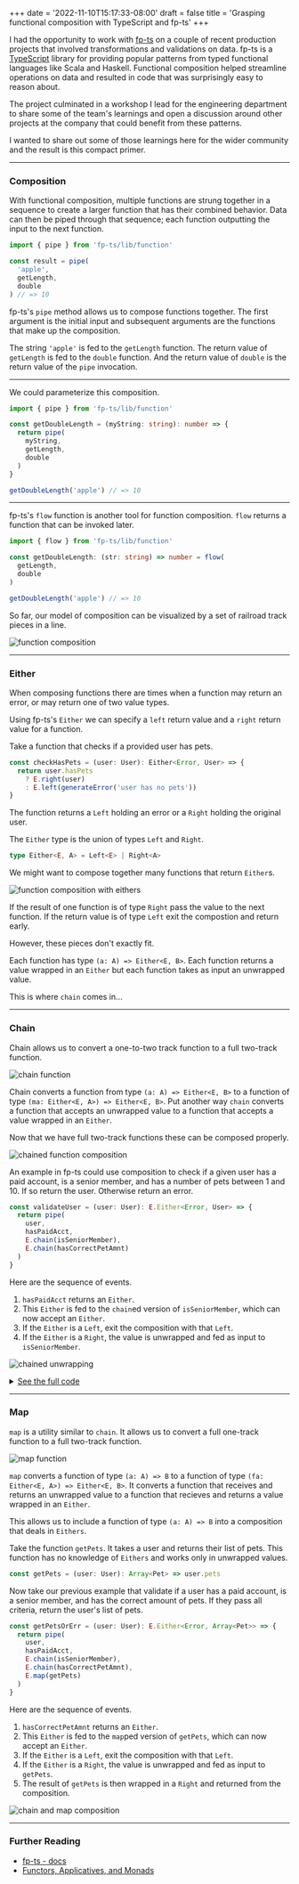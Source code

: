 +++
date = '2022-11-10T15:17:33-08:00'
draft = false
title = 'Grasping functional composition with TypeScript and fp-ts'
+++

I had the opportunity to work with <a href="https://gcanti.github.io/fp-ts/" target="_blank">fp-ts</a> on a couple of recent production projects that involved transformations and validations on data. fp-ts is a <a href="https://www.typescriptlang.org" target="_blank">TypeScript</a> library for providing popular patterns from typed functional languages like Scala and Haskell. Functional composition helped streamline operations on data and resulted in code that was surprisingly easy to reason about.

The project culminated in a workshop I lead for the engineering department to share some of the team's learnings and open a discussion around other projects at the company that could benefit from these patterns.

I wanted to share out some of those learnings here for the wider community and the result is this compact primer.

---

### Composition
With functional composition, multiple functions are strung together in a sequence to create a larger function that has their combined behavior. Data can then be piped through that sequence; each function outputting the input to the next function.

```ts
import { pipe } from 'fp-ts/lib/function'

const result = pipe(
  'apple',
  getLength,
  double
) // => 10
```

fp-ts's `pipe` method allows us to compose functions together. The first argument is the initial input and subsequent arguments are the functions that make up the composition.

The string `'apple'` is fed to the `getLength` function. The return value of `getLength` is fed to the `double` function. And the return value of `double` is the return value of the `pipe` invocation.

---

We could parameterize this composition.
```ts
import { pipe } from 'fp-ts/lib/function'

const getDoubleLength = (myString: string): number => {
  return pipe(
    myString,
    getLength,
    double
  )
}

getDoubleLength('apple') // => 10
```

---

fp-ts's `flow` function is another tool for function composition. `flow` returns a function that can be invoked later.

```ts
import { flow } from 'fp-ts/lib/function'

const getDoubleLength: (str: string) => number = flow(
  getLength,
  double
)

getDoubleLength('apple') // => 10
```

So far, our model of composition can be visualized by a set of railroad track pieces in a line.

![function composition](/images/function-composition.png)

---

### Either

When composing functions there are times when a function may return an error, or may return one of two value types.

Using fp-ts's `Either` we can specify a `left` return value and a `right` return value for a function.

Take a function that checks if a provided user has pets.
```ts
const checkHasPets = (user: User): Either<Error, User> => {
  return user.hasPets
    ? E.right(user)
    : E.left(generateError('user has no pets'))
} 
```

The function returns a `Left` holding an error or a `Right` holding the original user.

The `Either` type is the union of types `Left` and `Right`.
```ts
type Either<E, A> = Left<E> | Right<A>
```

We might want to compose together many functions that return `Either`s.

![function composition with eithers](/images/function-compostion-w-eithers.png)

If the result of one function is of type `Right` pass the value to the next function. If the return value is of type `Left` exit the compostion and return early.

However, these pieces don't exactly fit.

Each function has type `(a: A) => Either<E, B>`. Each function returns a value wrapped in an `Either` but each function takes as input an unwrapped value.

This is where `chain` comes in...

---

### Chain

Chain allows us to convert a one-to-two track function to a full two-track function.

![chain function](/images/chain.png)

Chain converts a function from type `(a: A) => Either<E, B>` to a function of type `(ma: Either<E, A>) => Either<E, B>`. Put another way `chain` converts a function that accepts an unwrapped value to a function that accepts a value wrapped in an `Either`.

Now that we have full two-track functions these can be composed properly.

![chained function composition](/images/chained-function-composition.png)

An example in fp-ts could use composition to check if a given user has a paid account, is a senior member, and has a number of pets between 1 and 10. If so return the user. Otherwise return an error.

```ts
const validateUser = (user: User): E.Either<Error, User> => {
  return pipe(
    user,
    hasPaidAcct,
    E.chain(isSeniorMember),
    E.chain(hasCorrectPetAmnt)
  )
}
```

Here are the sequence of events.
1. `hasPaidAcct` returns an `Either`.
1. This `Either` is fed to the `chain`ed version of `isSeniorMember`, which can now accept an `Either`.
1. If the `Either` is a `Left`, exit the composition with that `Left`.
1. If the `Either` is a `Right`, the value is unwrapped and fed as input to `isSeniorMember`.

![chained unwrapping](/images/chained-unwrapping.png)

<details>
  <summary><u>See the full code</u></summary>


```ts
import { pipe } from 'fp-ts/lib/function'
import * as E from 'fp-ts/lib/Either'

interface Pet {
  name: string
  age: number
}

interface User {
  pets: Array<Pet>
  hasPaidAcct: boolean
  startMembershipYear: number
  username: string
  id: number
}

const currentYear = 2022

const hasPaidAcct = (user: User): E.Either<Error, User> => {
  return user.hasPaidAcct
    ? E.right(user)
    : E.left(Error('user does not have paid account'))
}

const isSeniorMember = (user: User): E.Either<Error, User> => {
  const isSeniorMember = (currentYear - user.startMembershipYear) >= 10

  return isSeniorMember
    ? E.right(user)
    : E.left(Error('user is not senior member'))
}

const hasCorrectPetAmnt = (user: User): E.Either<Error, User> => {
  return user.pets.length && user.pets.length <= 10
    ? E.right(user)
    : E.left(Error('user has no pets'))
}

const validateUser = (user: User): E.Either<Error, User> => {
  return pipe(
    user,
    hasPaidAcct,
    E.chain(isSeniorMember),
    E.chain(hasCorrectPetAmnt)
  )
}

const user1 = {
  pets: [
    { name: 'Fido', age: 5 },
    { name: 'Felix', age: 1 },
  ],
  hasPaidAcct: true,
  startMembershipYear: 2000,
  username: 'animallover789',
  id: 1234
}

const result = validateUser(user1)
```

</details>

---

### Map

`map` is a utility similar to `chain`. It allows us to convert a full one-track function to a full two-track function.

![map function](/images/map.png)

`map` converts a function of type `(a: A) => B` to a function of type `(fa: Either<E, A>) => Either<E, B>`. It converts a function that receives and returns an unwrapped value to a function that recieves and returns a value wrapped in an `Either`.

This allows us to include a function of type `(a: A) => B` into a composition that deals in `Eithers`.

Take the function `getPets`. It takes a user and returns their list of pets. This function has no knowledge of `Eithers` and works only in unwrapped values.
```ts
const getPets = (user: User): Array<Pet> => user.pets
```

Now take our previous example that validate if a user has a paid account, is a senior member, and has the correct amount of pets. If they pass all criteria, return the user's list of pets.

```ts
const getPetsOrErr = (user: User): E.Either<Error, Array<Pet>> => {
  return pipe(
    user,
    hasPaidAcct,
    E.chain(isSeniorMember),
    E.chain(hasCorrectPetAmnt),
    E.map(getPets)
  )
}
```

Here are the sequence of events.
1. `hasCorrectPetAmnt` returns an `Either`.
1. This `Either` is fed to the `map`ped version of `getPets`, which can now accept an `Either`.
1. If the `Either` is a `Left`, exit the composition with that `Left`.
1. If the `Either` is a `Right`, the value is unwrapped and fed as input to `getPets`.
1. The result of `getPets` is then wrapped in a `Right` and returned from the composition.

![chain and map composition](/images/chain-and-map-composition.png)

---

### Further Reading

- <a href="https://gcanti.github.io/fp-ts/" target="_blank">fp-ts - docs</a>
- <a href="https://adit.io/posts/2013-04-17-functors,_applicatives,_and_monads_in_pictures.html" target="_blank">Functors, Applicatives, and Monads</a>